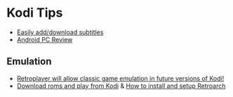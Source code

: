 # Kodi Tips

- [Easily add/download subtitles](https://seo-michael.co.uk/how-to-manually-add-and-activate-subtitles-on-xbmc/)
- [Android PC Review](http://androidpcreview.com/)

## Emulation 

- [Retroplayer will allow classic game emulation in future versions of Kodi!](http://forum.kodi.tv/forumdisplay.php?fid=194)
- [Download roms and play from Kodi](http://www.howtogeek.com/261169/how-to-browse-and-play-terabytes-of-retro-games-from-your-couch-with-kodi/) & [How to install and setup Retroarch](http://www.howtogeek.com/260274/how-to-set-up-retroarch-the-ultimate-all-in-one-retro-games-emulator/)
